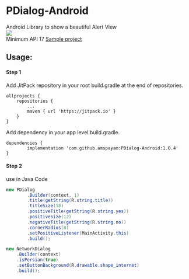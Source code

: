 # PDialog-Android
Android Library to show a beautiful Alert View
<br/>
[![](https://jitpack.io/v/amspayam/PDialog-Android.svg)](https://jitpack.io/#amspayam/PDialog-Android)
<br/>
Minimum API 17
[Sample project](https://github.com/amspayam/AlertView-Android/tree/master/app)
## Usage:
#### Step 1

Add JitPack repository in your root build.gradle at the end of repositories.

    allprojects {
        repositories {
    	    ...
    	    maven { url 'https://jitpack.io' }
        }
    }
   
Add dependency in your app level build.gradle.

    dependencies {
	        implementation 'com.github.amspayam:PDialog-Android:1.0.4'
	}
   
#### Step 2
use in Java Code
```Java
new PDialog
        .Builder(context, 1)
        .title(getString(R.string.title))
        .titleSize(18)
        .positiveTitle(getString(R.string.yes))
        .positiveSize(12)
        .negativeTitle(getString(R.string.no))
        .cornerRadius(8)
        .setPositiveListener(MainActivity.this)
        .build();

new NetworkDialog
    .Builder(context)
    .isPersian(true)
    .setButtonBackground(R.drawable.shape_internet)
    .build();
```
